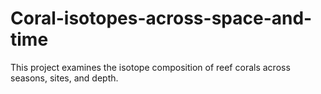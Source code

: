 # Coral-isotopes-across-space-and-time
This project examines the isotope composition of reef corals across seasons, sites, and depth.
